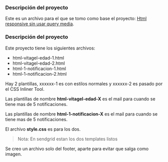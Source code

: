 ### Descripción del proyecto
Este es un archivo para el que se tomo como base el proyecto: [Html responsive sin usar query media](https://github.com/Armando115Tapia/email-sin-query-media).

### Descripción del proyecto

Este proyecto tiene los siguientes archivos:
*   html-vitagel-edad-1.html
*   html-vitagel-edad-2.html
*   html-1-notificacion-1.html
*   html-1-notificacion-2.html 

Hay 2 plantillas, xxxxxx-1 es con estilos normales y xxxxxx-2 es pasado por el CSS Inliner Tool.

Las plantillas de nombre __html-vitagel-edad-X__ es el mail para cuando se tiene mas de 5 notificaciones. 

Las plantillas de nombre __html-1-notificacion-X__ es el mail para cuando se tiene mas de 5 notificaciones. 

El archivo __style.css__ es para los dos. 

> Nota: En sendgrid estan los dos templates listos


Se creo un archivo solo del footer, aparte para evitar que salga como imagen.
